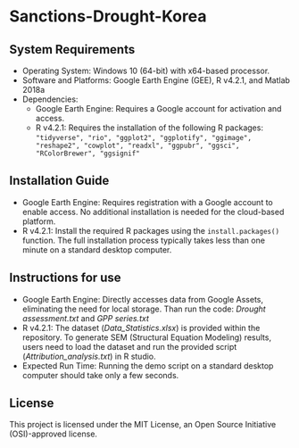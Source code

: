 # Sanctions-Drought-Korea

## System Requirements
- Operating System: Windows 10 (64-bit) with x64-based processor.
- Software and Platforms: Google Earth Engine (GEE), R v4.2.1, and Matlab 2018a
- Dependencies:
  - Google Earth Engine: Requires a Google account for activation and access.
  - R v4.2.1: Requires the installation of the following R packages: `"tidyverse", "rio", "ggplot2", "ggplotify", "ggimage", "reshape2", "cowplot", "readxl", "ggpubr", "ggsci", "RColorBrewer", "ggsignif"`

## Installation Guide
- Google Earth Engine: Requires registration with a Google account to enable access. No additional installation is needed for the cloud-based platform. 
- R v4.2.1: Install the required R packages using the `install.packages()` function. The full installation process typically takes less than one minute on a standard desktop computer. 

## Instructions for use
- Google Earth Engine: Directly accesses data from Google Assets, eliminating the need for local storage. Than run the code: *Drought assessment.txt* and *GPP series.txt*
- R v4.2.1: The dataset (*Data_Statistics.xlsx*) is provided within the repository. To generate SEM (Structural Equation Modeling) results, users need to load the dataset and run the provided script (*Attribution_analysis.txt*) in R studio.
- Expected Run Time: Running the demo script on a standard desktop computer should take only a few seconds.

## License
This project is licensed under the MIT License, an Open Source Initiative (OSI)-approved license. 